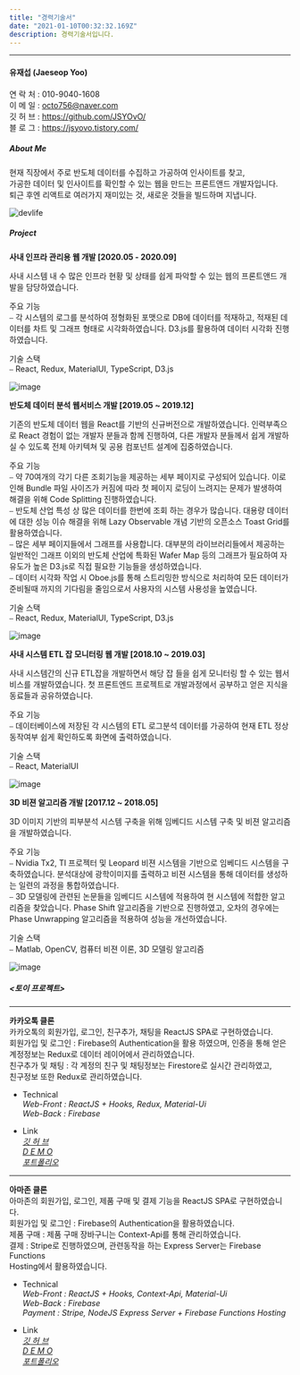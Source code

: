 ```yaml
---
title: "경력기술서"
date: "2021-01-10T00:32:32.169Z"
description: 경력기술서입니다.
---
```


---
#### 유재섭 (Jaeseop Yoo)
연 락 처 : 010-9040-1608  
이 메 일 : octo756@naver.com  
깃 허 브 : https://github.com/JSYOvO/  
블 로 그 : https://jsyovo.tistory.com/

##### About Me  
현재 직장에서 주로 반도체 데이터를 수집하고 가공하여 인사이트를 찾고,  
가공한 데이터 및 인사이트를 확인할 수 있는 웹을 만드는 프론트앤드 개발자입니다.  
퇴근 후엔 리액트로 여러가지 재미있는 것, 새로운 것들을 빌드하며 지냅니다.

  
![devlife](./my-dev-life.png)


##### Project

**사내 인프라 관리용 웹 개발 [2020.05 - 2020.09]**  

사내 시스템 내 수 많은 인프라 현황 및 상태를 쉽게 파악할 수 있는 웹의 프론트앤드 개발을 담당하였습니다.

주요 기능  
⎯ 각 시스템의 로그를 분석하여 정형화된 포맷으로 DB에 데이터를 적재하고, 적재된 데이터를 차트 및 그래프 형태로 시각화하였습니다.
D3.js를 활용하여 데이터 시각화 진행하였습니다.  
<!-- ⎯ 보안상 백엔드 서버에서 데이터를 수집 불가한 경우에는 ORM을 활용하여 타켓 DB의 PL/SQL을 직접 실행하여 데이터를 수집하였습니다. -->

기술 스택  
⎯ React, Redux, MaterialUI, TypeScript, D3.js

![image](./pjt-infra-web.png)    

**반도체 데이터 분석 웹서비스 개발 [2019.05 ~ 2019.12]**  

기존의 반도체 데이터 웹을 React를 기반의 신규버전으로 개발하였습니다.
인력부족으로 React 경험이 없는 개발자 분들과 함께 진행하여, 다른 개발자 분들께서 쉽게 개발하실 수 있도록 전체 아키텍쳐 및 공용 컴포넌트 설계에 집중하였습니다.

주요 기능  
⎯ 약 70여개의 각기 다른 조회기능을 제공하는 세부 페이지로 구성되어 있습니다. 이로 인해 Bundle 파일 사이즈가 커짐에 따라
첫 페이지 로딩이 느려지는 문제가 발생하여 해결을 위해 Code Splitting 진행하였습니다.  
⎯ 반도체 산업 특성 상 많은 데이터를 한번에 조회 하는 경우가 많습니다. 대용량 데이터에 대한 성능 이슈 해결을 위해 Lazy Observable
개념 기반의 오픈소스 Toast Grid를 활용하였습니다.  
⎯ 많은 세부 페이지들에서 그래프를 사용합니다. 대부분의 라이브러리들에서 제공하는 일반적인 그래프 이외의 반도체 산업에 특화된
Wafer Map 등의 그래프가 필요하여 자유도가 높은 D3.js로 직접 필요한 기능들을 생성하였습니다.  
⎯ 데이터 시각화 작업 시 Oboe.js를 통해 스트리밍한 방식으로 처리하여 모든 데이터가 준비될때 까지의 기다림을 줄임으로서 사용자의
시스템 사용성을 높였습니다.  

기술 스택  
⎯ React, Redux, MaterialUI, TypeScript, D3.js

![image](./pjt-main-web.png) 
    
**사내 시스템 ETL 잡 모니터링 웹 개발 [2018.10 ~ 2019.03]**  

사내 시스템간의 신규 ETL잡을 개발하면서 해당 잡 들을 쉽게 모니터링 할 수 있는 웹서비스를 개발하였습니다.
첫 프론트엔드 프로젝트로 개발과정에서 공부하고 얻은 지식을 동료들과 공유하였습니다.

주요 기능  
⎯ 데이터베이스에 저장된 각 시스템의 ETL 로그분석 데이터를 가공하여 현재 ETL 정상동작여부 쉽게 확인하도록 화면에 출력하였습니다.

기술 스택  
⎯ React, MaterialUI

![image](./pjt-etl-web.png)  

**3D 비젼 알고리즘 개발 [2017.12 ~ 2018.05]**  

3D 이미지 기반의 피부분석 시스템 구축을 위해 임베디드 시스템 구축 및 비젼 알고리즘을 개발하였습니다.

주요 기능  
⎯ Nvidia Tx2, TI 프로젝터 및 Leopard 비젼 시스템을 기반으로 임베디드 시스템을 구축하였습니다. 분석대상에 광학이미지를 출력하고 비젼 시스템을 통해 데이터를 생성하는 일련의 과정을 통합하였습니다.  
⎯ 3D 모델링에 관련된 논문들을 임베디드 시스템에 적용하여 현 시스템에 적합한 알고리즘을 찾았습니다. Phase Shift 알고리즘을 기반으로 진행하였고, 오차의 경우에는 Phase Unwrapping 알고리즘을 적용하여 성능을 개선하였습니다.  

기술 스택  
⎯ Matlab, OpenCV, 컴퓨터 비젼 이론, 3D 모델링 알고리즘  

![image](./pjt-cv-image.png)  

##### <토이 프로젝트>  
---
 **카카오톡 클론**  
 카카오톡의 회원가입, 로그인, 친구추가, 채팅을 ReactJS SPA로 구현하였습니다.  
 회원가입 및 로그인 : Firebase의 Authentication을 활용 하였으며, 인증을 통해 얻은  
 계정정보는 Redux로 데이터 레이어에서 관리하였습니다.  
 친구추가 및 채팅 : 각 계정의 친구 및 채팅정보는 Firestore로 실시간 관리하였고,  
 친구정보 또한 Redux로 관리하였습니다.  

 - Technical  
 *Web-Front : ReactJS + Hooks, Redux, Material-Ui*  
 *Web-Back : Firebase*  

 - Link  
 *[깃 허 브](https://github.com/JSYOvO/KakaoTalk-Clone)*  
 *[D E M O](https://kakaotalk-clone.web.app)*  
 *[포트폴리오](https://jsyovo.com/%ED%86%A0%EC%9D%B4%20%ED%94%84%EB%A1%9C%EC%A0%9D%ED%8A%B8-%EC%B9%B4%EC%B9%B4%EC%98%A4%ED%86%A1/)*  

---  
 **아마존 클론**  
 아마존의 회원가입, 로그인, 제품 구매 및 결제 기능을 ReactJS SPA로 구현하였습니다.  
 회원가입 및 로그인 : Firebase의 Authentication을 활용하였습니다.  
 제품 구매 : 제품 구매 장바구니는 Context-Api를 통해 관리하였습니다.  
 결제 : Stripe로 진행하였으며, 관련동작을 하는 Express Server는 Firebase Functions  
 Hosting에서 활용하였습니다.

 - Technical  
 *Web-Front : ReactJS + Hooks, Context-Api, Material-Ui*  
 *Web-Back : Firebase*  
 *Payment : Stripe, NodeJS Express Server + Firebase Functions Hosting*  

 - Link  
 *[깃 허 브](https://github.com/JSYOvO/Amazon-Clone)*  
 *[D E M O](https://clone-31f17.web.app)*  
 *[포트폴리오](https://jsyovo.com/%ED%86%A0%EC%9D%B4%20%ED%94%84%EB%A1%9C%EC%A0%9D%ED%8A%B8-%EC%95%84%EB%A7%88%EC%A1%B4/)*  
  
